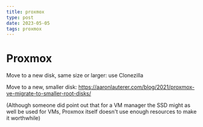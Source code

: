 ```yaml
---
title: proxmox
type: post
date: 2023-05-05
tags: proxmox
---
```


# Proxmox

Move to a new disk, same size or larger: use Clonezilla

Move to a new, smaller disk: https://aaronlauterer.com/blog/2021/proxmox-ve-migrate-to-smaller-root-disks/

(Although someone did point out that for a VM manager the SSD might as well be used for VMs, Proxmox itself doesn't use enough resources to make it worthwhile)
